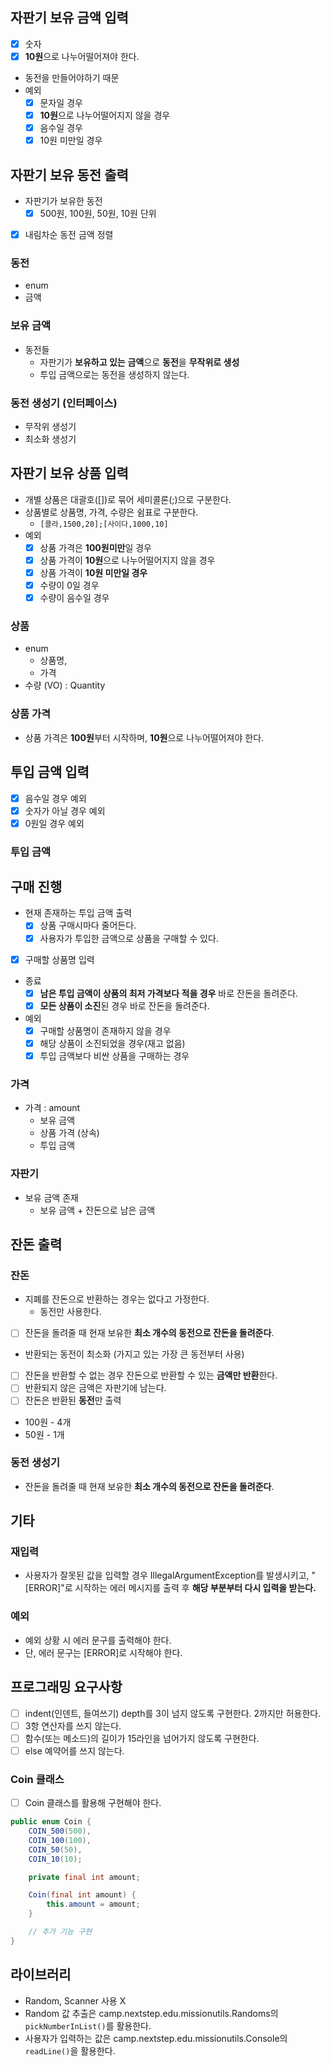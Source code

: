 ## 자판기 보유 금액 입력

- [x]  숫자
- [x]  **10원**으로 나누어떨어져야 한다.
  - 동전을 만들어야하기 때문
- 예외
  - [x]  문자일 경우
  - [x]  **10원**으로 나누어떨어지지 않을 경우
  - [x]  음수일 경우
  - [x]  10원 미만일 경우

## 자판기 보유 동전 출력

- 자판기가 보유한 동전
  - [x]  500원, 100원, 50원, 10원 단위
- [x]  내림차순 동전 금액 정렬

### 동전

- enum
- 금액

### 보유 금액

- 동전들
  - 자판기가 **보유하고 있는** **금액**으로 **동전**을 **무작위로 생성**
  - 투입 금액으로는 동전을 생성하지 않는다.

### 동전 생성기 (인터페이스)

- 무작위 생성기
- 최소화 생성기

## 자판기 보유 상품 입력

- 개별 상품은 대괄호([])로 묶어 세미콜론(;)으로 구분한다.
- 상품별로 상품명, 가격, 수량은 쉼표로 구분한다.
  - `[콜라,1500,20];[사이다,1000,10]`
- 예외
  - [x]  상품 가격은 **100원미만**일 경우
  - [x]  상품 가격이 **10원**으로 나누어떨어지지 않을 경우
  - [x]  상품 가격이 **10원 미만일 경우**
  - [x]  수량이 0일 경우
  - [x]  수량이 음수일 경우

### 상품

- enum
  - 상품명,
  - 가격
- 수량 (VO) : Quantity

### 상품 가격

- 상품 가격은 **100원**부터 시작하며, **10원**으로 나누어떨어져야 한다.

## 투입 금액 입력

- [x]  음수일 경우 예외
- [x]  숫자가 아닐 경우 예외
- [x]  0원일 경우 예외

### 투입 금액

## 구매 진행

- 현재 존재하는 투입 금액 출력
  - [x]  상품 구매시마다 줄어든다.
  - [x]  사용자가 투입한 금액으로 상품을 구매할 수 있다.
- [x]  구매할 상품명 입력
- 종료
  - [x]  **남은 투입 금액이 상품의 최저 가격보다 적을 경우** 바로 잔돈을 돌려준다.
  - [x]  **모든 상품이 소진**된 경우 바로 잔돈을 돌려준다.
- 예외
  - [x]  구매할 상품명이 존재하지 않을 경우
  - [x]  해당 상품이 소진되었을 경우(재고 없음)
  - [x]  투입 금액보다 비싼 상품을 구매하는 경우

### 가격

- 가격 : amount
  - 보유 금액
  - 상품 가격 (상속)
  - 투입 금액

### 자판기

- 보유 금액 존재
  - 보유 금액 + 잔돈으로 남은 금액

## 잔돈 출력

### 잔돈

- 지폐를 잔돈으로 반환하는 경우는 없다고 가정한다.
  - 동전만 사용한다.
- [ ]  잔돈을 돌려줄 때 현재 보유한 **최소 개수의 동전으로 잔돈을 돌려준다**.
  - 반환되는 동전이 최소화 (가지고 있는 가장 큰 동전부터 사용)
- [ ]  잔돈을 반환할 수 없는 경우 잔돈으로 반환할 수 있는 **금액만 반환**한다.
- [ ]  반환되지 않은 금액은 자판기에 남는다.
- [ ]  잔돈은 반환된 **동전**만 출력
  - 100원 - 4개
  - 50원 - 1개

### 동전 생성기

- 잔돈을 돌려줄 때 현재 보유한 **최소 개수의 동전으로 잔돈을 돌려준다**.

## 기타

### 재입력

- 사용자가 잘못된 값을 입력할 경우 IllegalArgumentException를 발생시키고, "[ERROR]"로 시작하는 에러 메시지를 출력 후 **해당 부분부터 다시 입력을 받는다.**

### 예외

- 예외 상황 시 에러 문구를 출력해야 한다.
- 단, 에러 문구는 [ERROR]로 시작해야 한다.

## 프로그래밍 요구사항

- [ ]  indent(인덴트, 들여쓰기) depth를 3이 넘지 않도록 구현한다. 2까지만 허용한다.
- [ ]  3항 연산자를 쓰지 않는다.
- [ ]  함수(또는 메소드)의 길이가 15라인을 넘어가지 않도록 구현한다.
- [ ]  else 예약어를 쓰지 않는다.

### Coin 클래스

- [ ]  Coin 클래스를 활용해 구현해야 한다.

```java
public enum Coin {
    COIN_500(500),
    COIN_100(100),
    COIN_50(50),
    COIN_10(10);

    private final int amount;

    Coin(final int amount) {
        this.amount = amount;
    }

    // 추가 기능 구현
}

```

## 라이브러리

- Random, Scanner 사용 X
- Random 값 추출은 camp.nextstep.edu.missionutils.Randoms의 `pickNumberInList()`를 활용한다.
- 사용자가 입력하는 값은 camp.nextstep.edu.missionutils.Console의 `readLine()`을 활용한다.
